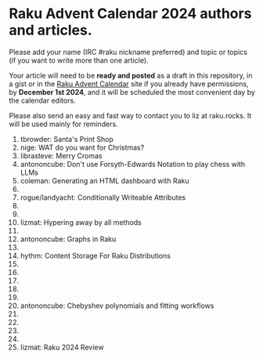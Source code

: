 # Raku Advent Calendar 2024 authors and articles.

Please add your name (IRC #raku nickname preferred) and topic or
topics (if you want to write more than one article).

Your article will need to be **ready and posted** as a draft in
this repository, in a gist or in the
[Raku Advent Calendar](https://raku-advent.blog) site if you
already have permissions, by
**December 1st 2024**,
and it will be scheduled the most convenient day by the calendar
editors.

Please also send an easy and fast way to contact you to liz at raku.rocks. It will be used mainly for
reminders.

1. tbrowder: Santa's Print Shop
2. nige: WAT do you want for Christmas?
3. librasteve: Merry Cromas
4. antononcube: Don't use Forsyth-Edwards Notation to play chess with LLMs
5. coleman: Generating an HTML dashboard with Raku
6.
7. rogue/landyacht: Conditionally Writeable Attributes
8.
9.
10. lizmat: Hypering away by all methods
11.
12. antononcube: Graphs in Raku
13.
14. hythm: Content Storage For Raku Distributions
15.
16.
17.
18.
19.
20. antononcube: Chebyshev polynomials and fitting workflows
21.
22.
23.
24.
25. lizmat: Raku 2024 Review
